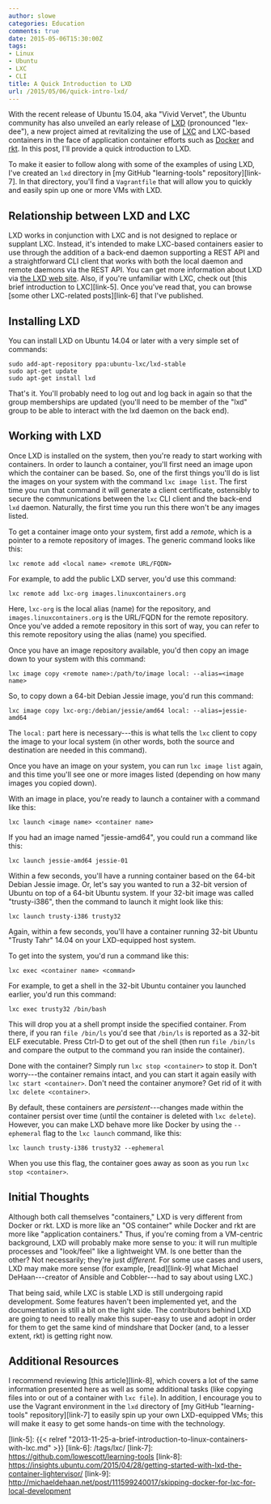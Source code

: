 ```yaml
---
author: slowe
categories: Education
comments: true
date: 2015-05-06T15:30:00Z
tags:
- Linux
- Ubuntu
- LXC
- CLI
title: A Quick Introduction to LXD
url: /2015/05/06/quick-intro-lxd/
---
```


With the recent release of Ubuntu 15.04, aka "Vivid Vervet", the Ubuntu community has also unveiled an early release of [LXD][link-4] (pronounced "lex-dee"), a new project aimed at revitalizing the use of [LXC][link-3] and LXC-based containers in the face of application container efforts such as [Docker][link-1] and [rkt][link-2]. In this post, I'll provide a quick introduction to LXD.

To make it easier to follow along with some of the examples of using LXD, I've created an `lxd` directory in [my GitHub "learning-tools" repository][link-7]. In that directory, you'll find a `Vagrantfile` that will allow you to quickly and easily spin up one or more VMs with LXD.

## Relationship between LXD and LXC

LXD works in conjunction with LXC and is not designed to replace or supplant LXC. Instead, it's intended to make LXC-based containers easier to use through the addition of a back-end daemon supporting a REST API and a straightforward CLI client that works with both the local daemon and remote daemons via the REST API. You can get more information about LXD via [the LXD web site][link-4]. Also, if you're unfamiliar with LXC, check out [this brief introduction to LXC][link-5]. Once you've read that, you can browse [some other LXC-related posts][link-6] that I've published.

## Installing LXD

You can install LXD on Ubuntu 14.04 or later with a very simple set of commands:

    sudo add-apt-repository ppa:ubuntu-lxc/lxd-stable
    sudo apt-get update
    sudo apt-get install lxd

That's it. You'll probably need to log out and log back in again so that the group memberships are updated (you'll need to be member of the "lxd" group to be able to interact with the lxd daemon on the back end).

## Working with LXD

Once LXD is installed on the system, then you're ready to start working with containers. In order to launch a container, you'll first need an image upon which the container can be based. So, one of the first things you'll do is list the images on your system with the command `lxc image list`. The first time you run that command it will generate a client certificate, ostensibly to secure the communications between the `lxc` CLI client and the back-end `lxd` daemon. Naturally, the first time you run this there won't be any images listed.

To get a container image onto your system, first add a _remote_, which is a pointer to a remote repository of images. The generic command looks like this:

    lxc remote add <local name> <remote URL/FQDN>

For example, to add the public LXD server, you'd use this command:

    lxc remote add lxc-org images.linuxcontainers.org

Here, `lxc-org` is the local alias (name) for the repository, and `images.linuxcontainers.org` is the URL/FQDN for the remote repository. Once you've added a remote repository in this sort of way, you can refer to this remote repository using the alias (name) you specified.

Once you have an image repository available, you'd then copy an image down to your system with this command:

    lxc image copy <remote name>:/path/to/image local: --alias=<image name>

So, to copy down a 64-bit Debian Jessie image, you'd run this command:

    lxc image copy lxc-org:/debian/jessie/amd64 local: --alias=jessie-amd64

The `local:` part here is necessary---this is what tells the `lxc` client to copy the image to your local system (in other words, both the source and destination are needed in this command).

Once you have an image on your system, you can run `lxc image list` again, and this time you'll see one or more images listed (depending on how many images you copied down).

With an image in place, you're ready to launch a container with a command like this:

    lxc launch <image name> <container name>

If you had an image named "jessie-amd64", you could run a command like this:

    lxc launch jessie-amd64 jessie-01

Within a few seconds, you'll have a running container based on the 64-bit Debian Jessie image. Or, let's say you wanted to run a 32-bit version of Ubuntu on top of a 64-bit Ubuntu system. If your 32-bit image was called "trusty-i386", then the command to launch it might look like this:

    lxc launch trusty-i386 trusty32

Again, within a few seconds, you'll have a container running 32-bit Ubuntu "Trusty Tahr" 14.04 on your LXD-equipped host system.

To get into the system, you'd run a command like this:

    lxc exec <container name> <command>

For example, to get a shell in the 32-bit Ubuntu container you launched earlier, you'd run this command:

    lxc exec trusty32 /bin/bash

This will drop you at a shell prompt inside the specified container. From there, if you ran `file /bin/ls` you'd see that `/bin/ls` is reported as a 32-bit ELF executable. Press Ctrl-D to get out of the shell (then run `file /bin/ls` and compare the output to the command you ran inside the container).

Done with the container? Simply run `lxc stop <container>` to stop it. Don't worry---the container remains intact, and you can start it again easily with `lxc start <container>`. Don't need the container anymore? Get rid of it with `lxc delete <container>`.

By default, these containers are _persistent_---changes made within the container persist over time (until the container is deleted with `lxc delete`). However, you can make LXD behave more like Docker by using the `--ephemeral` flag to the `lxc launch` command, like this:

    lxc launch trusty-i386 trusty32 --ephemeral

When you use this flag, the container goes away as soon as you run `lxc stop <container>`.

## Initial Thoughts

Although both call themselves "containers," LXD is very different from Docker or rkt. LXD is more like an "OS container" while Docker and rkt are more like "application containers." Thus, if you're coming from a VM-centric background, LXD will probably make more sense to you: it will run multiple processes and "look/feel" like a lightweight VM. Is one better than the other? Not necessarily; they're just _different._ For some use cases and users, LXD may make more sense (for example, [read][link-9] what Michael DeHaan---creator of Ansible and Cobbler---had to say about using LXC.)

That being said, while LXC is stable LXD is still undergoing rapid development. Some features haven't been implemented yet, and the documentation is still a bit on the light side. The contributors behind LXD are going to need to really make this super-easy to use and adopt in order for them to get the same kind of mindshare that Docker (and, to a lesser extent, rkt) is getting right now.

## Additional Resources

I recommend reviewing [this article][link-8], which covers a lot of the same information presented here as well as some additional tasks (like copying files into or out of a container with `lxc file`). In addition, I encourage you to use the Vagrant environment in the `lxd` directory of [my GitHub "learning-tools" repository][link-7] to easily spin up your own LXD-equipped VMs; this will make it easy to get some hands-on time with the technology.



[link-1]: https://www.docker.com
[link-2]: https://github.com/coreos/rkt/
[link-3]: https://linuxcontainers.org/lxc/introduction
[link-4]: https://linuxcontainers.org/lxd/introduction
[link-5]: {{< relref "2013-11-25-a-brief-introduction-to-linux-containers-with-lxc.md" >}}
[link-6]: /tags/lxc/
[link-7]: https://github.com/lowescott/learning-tools
[link-8]: https://insights.ubuntu.com/2015/04/28/getting-started-with-lxd-the-container-lightervisor/
[link-9]: http://michaeldehaan.net/post/111599240017/skipping-docker-for-lxc-for-local-development
